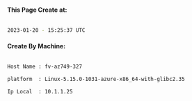 
   
#### This Page Create at:

```bash

2023-01-20 - 15:25:37 UTC

```

#### Create By Machine:

```bash

Host Name : fv-az749-327

platform  : Linux-5.15.0-1031-azure-x86_64-with-glibc2.35

Ip Local  : 10.1.1.25

```

